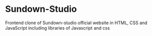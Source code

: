 # Sundown-Studio
Frontend clone of Sundown-studio official website in HTML, CSS and JavaScript including libraries of Javascript and css
